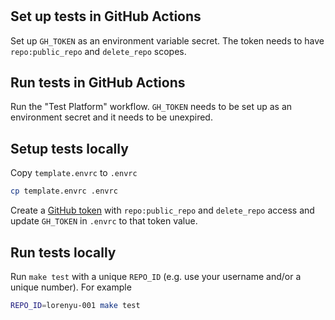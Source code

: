 #

## Set up tests in GitHub Actions

Set up `GH_TOKEN` as an environment variable secret. The token needs to have
`repo:public_repo` and `delete_repo` scopes.

## Run tests in GitHub Actions

Run the "Test Platform" workflow. `GH_TOKEN` needs to be set up as an
environment secret and it needs to be unexpired.

## Setup tests locally

Copy `template.envrc` to `.envrc`

```bash
cp template.envrc .envrc
```

Create a [GitHub token](https://github.com/settings/tokens) with
`repo:public_repo` and `delete_repo` access and update `GH_TOKEN` in `.envrc`
to that token value.

## Run tests locally

Run `make test` with a unique `REPO_ID` (e.g. use your username and/or a unique number). For example

```bash
REPO_ID=lorenyu-001 make test
```
